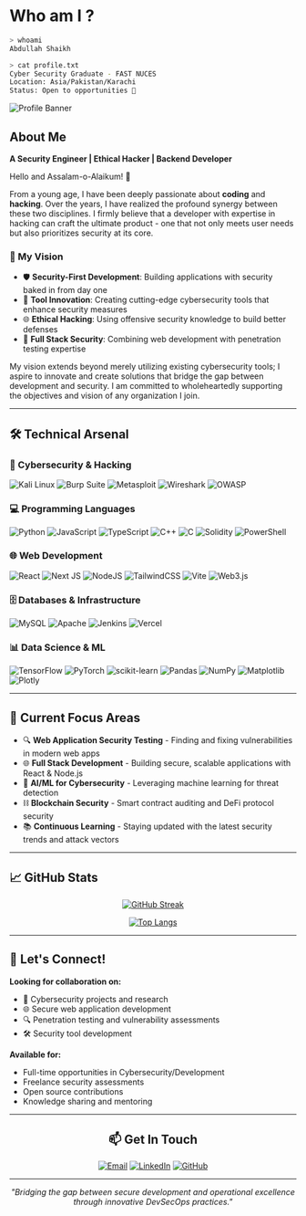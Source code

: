 # Who am I ?
```bash
> whoami
Abdullah Shaikh

> cat profile.txt
Cyber Security Graduate - FAST NUCES
Location: Asia/Pakistan/Karachi  
Status: Open to opportunities 🚀
```

![Profile Banner](https://github.com/user-attachments/assets/eb7507e9-852e-4962-a040-beba9e967111)

##  About Me
**A Security Engineer | Ethical Hacker | Backend Developer**

Hello and Assalam-o-Alaikum! 👋

From a young age, I have been deeply passionate about **coding** and **hacking**. Over the years, I have realized the profound synergy between these two disciplines. I firmly believe that a developer with expertise in hacking can craft the ultimate product - one that not only meets user needs but also prioritizes security at its core.

### 🎯 My Vision
- 🛡️ **Security-First Development**: Building applications with security baked in from day one
- 🔧 **Tool Innovation**: Creating cutting-edge cybersecurity tools that enhance security measures
- 🌐 **Ethical Hacking**: Using offensive security knowledge to build better defenses
- 🚀 **Full Stack Security**: Combining web development with penetration testing expertise

My vision extends beyond merely utilizing existing cybersecurity tools; I aspire to innovate and create solutions that bridge the gap between development and security. I am committed to wholeheartedly supporting the objectives and vision of any organization I join.

---

## 🛠️ Technical Arsenal

### 🔐 Cybersecurity & Hacking
![Kali Linux](https://img.shields.io/badge/Kali%20Linux-268BEE?style=for-the-badge&logo=kalilinux&logoColor=white)
![Burp Suite](https://img.shields.io/badge/Burp%20Suite-FF6633?style=for-the-badge&logo=burpsuite&logoColor=white)
![Metasploit](https://img.shields.io/badge/Metasploit-2596CD?style=for-the-badge&logo=metasploit&logoColor=white)
![Wireshark](https://img.shields.io/badge/Wireshark-1679A7?style=for-the-badge&logo=wireshark&logoColor=white)
![OWASP](https://img.shields.io/badge/OWASP-000000?style=for-the-badge&logo=owasp&logoColor=white)

### 💻 Programming Languages
![Python](https://img.shields.io/badge/python-3670A0?style=for-the-badge&logo=python&logoColor=ffdd54)
![JavaScript](https://img.shields.io/badge/javascript-%23323330.svg?style=for-the-badge&logo=javascript&logoColor=%23F7DF1E)
![TypeScript](https://img.shields.io/badge/typescript-%23007ACC.svg?style=for-the-badge&logo=typescript&logoColor=white)
![C++](https://img.shields.io/badge/c++-%2300599C.svg?style=for-the-badge&logo=c%2B%2B&logoColor=white)
![C](https://img.shields.io/badge/c-%2300599C.svg?style=for-the-badge&logo=c&logoColor=white)
![Solidity](https://img.shields.io/badge/Solidity-%23363636.svg?style=for-the-badge&logo=solidity&logoColor=white)
![PowerShell](https://img.shields.io/badge/PowerShell-%235391FE.svg?style=for-the-badge&logo=powershell&logoColor=white)

### 🌐 Web Development
![React](https://img.shields.io/badge/react-%2320232a.svg?style=for-the-badge&logo=react&logoColor=%2361DAFB)
![Next JS](https://img.shields.io/badge/Next-black?style=for-the-badge&logo=next.js&logoColor=white)
![NodeJS](https://img.shields.io/badge/node.js-6DA55F?style=for-the-badge&logo=node.js&logoColor=white)
![TailwindCSS](https://img.shields.io/badge/tailwindcss-%2338B2AC.svg?style=for-the-badge&logo=tailwind-css&logoColor=white)
![Vite](https://img.shields.io/badge/vite-%23646CFF.svg?style=for-the-badge&logo=vite&logoColor=white)
![Web3.js](https://img.shields.io/badge/web3.js-F16822?style=for-the-badge&logo=web3.js&logoColor=white)

### 🗄️ Databases & Infrastructure
![MySQL](https://img.shields.io/badge/mysql-4479A1.svg?style=for-the-badge&logo=mysql&logoColor=white)
![Apache](https://img.shields.io/badge/apache-%23D42029.svg?style=for-the-badge&logo=apache&logoColor=white)
![Jenkins](https://img.shields.io/badge/jenkins-%232C5263.svg?style=for-the-badge&logo=jenkins&logoColor=white)
![Vercel](https://img.shields.io/badge/vercel-%23000000.svg?style=for-the-badge&logo=vercel&logoColor=white)

### 📊 Data Science & ML
![TensorFlow](https://img.shields.io/badge/TensorFlow-%23FF6F00.svg?style=for-the-badge&logo=TensorFlow&logoColor=white)
![PyTorch](https://img.shields.io/badge/PyTorch-%23EE4C2C.svg?style=for-the-badge&logo=PyTorch&logoColor=white)
![scikit-learn](https://img.shields.io/badge/scikit--learn-%23F7931E.svg?style=for-the-badge&logo=scikit-learn&logoColor=white)
![Pandas](https://img.shields.io/badge/pandas-%23150458.svg?style=for-the-badge&logo=pandas&logoColor=white)
![NumPy](https://img.shields.io/badge/numpy-%23013243.svg?style=for-the-badge&logo=numpy&logoColor=white)
![Matplotlib](https://img.shields.io/badge/Matplotlib-%23ffffff.svg?style=for-the-badge&logo=Matplotlib&logoColor=black)
![Plotly](https://img.shields.io/badge/Plotly-%233F4F75.svg?style=for-the-badge&logo=plotly&logoColor=white)

---

## 🎯 Current Focus Areas
- 🔍 **Web Application Security Testing** - Finding and fixing vulnerabilities in modern web apps
- 🌐 **Full Stack Development** - Building secure, scalable applications with React & Node.js
- 🤖 **AI/ML for Cybersecurity** - Leveraging machine learning for threat detection
- ⛓️ **Blockchain Security** - Smart contract auditing and DeFi protocol security
- 📚 **Continuous Learning** - Staying updated with the latest security trends and attack vectors

---

## 📈 GitHub Stats

<div align="center">

[![GitHub Streak](https://github-readme-streak-stats.herokuapp.com/?user=xAbdullahShaikh&theme=radical&hide_border=true)](https://github.com/xAbdullahShaikh)

[![Top Langs](https://github-readme-stats.vercel.app/api/top-langs/?username=xAbdullahShaikh&layout=compact&theme=radical&hide_border=true)](https://github.com/xAbdullahShaikh)

</div>

---

## 🤝 Let's Connect!

**Looking for collaboration on:**
- 🔐 Cybersecurity projects and research
- 🌐 Secure web application development
- 🔍 Penetration testing and vulnerability assessments
- 🛠️ Security tool development

**Available for:**
- Full-time opportunities in Cybersecurity/Development
- Freelance security assessments
- Open source contributions
- Knowledge sharing and mentoring

---

<div align="center">

## 📫 Get In Touch

[![Email](https://img.shields.io/badge/Email-D14836?style=flat-square&logo=gmail&logoColor=white)](mailto:abdullahshaikh085@gmail.com)
[![LinkedIn](https://img.shields.io/badge/LinkedIn-0077B5?style=flat-square&logo=linkedin&logoColor=white)](https://linkedin.com/in/abdullah-shaikh-9x9x9x9x9)
[![GitHub](https://img.shields.io/badge/GitHub-100000?style=flat-square&logo=github&logoColor=white)](https://github.com/xAbdullahShaikh)

---

*"Bridging the gap between secure development and operational excellence through innovative DevSecOps practices."*

</div>
